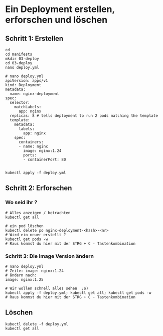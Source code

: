 # Ein Deployment erstellen, erforschen und löschen 

## Schritt 1: Erstellen
```
cd
cd manifests
mkdir 03-deploy
cd 03-deploy 
nano deploy.yml 
```

```
# nano deploy.yml 
apiVersion: apps/v1
kind: Deployment
metadata:
  name: nginx-deployment
spec:
  selector:
    matchLabels:
      app: nginx
  replicas: 8 # tells deployment to run 2 pods matching the template
  template:
    metadata:
      labels:
        app: nginx
    spec:
      containers:
      - name: nginx
        image: nginx:1.24
        ports:
        - containerPort: 80
        
```

```
kubectl apply -f deploy.yml 
```

## Schritt 2: Erforschen 

### Wo seid ihr ? 

```
# Alles anzeigen / betrachten
kubectl get all
```

```
# ein pod löschen
kubectl delete po nginx-deployment-<hash>-<nr>
# Wird ein neuer erstellt ?
kubectl get pods -w
# Raus kommst du hier mit der STRG + C - Tastenkombination
```

### Schritt 3: Die Image Version ändern 

```
# nano deploy.yml
# Zeile: image: nginx:1.24
# ändern nach:
image: nginx:1.25
```

```
# Wir wollen schnell alles sehen  ;o) 
kubectl apply -f deploy.yml; kubectl get all; kubectl get pods -w
# Raus kommst du hier mit der STRG + C - Tastenkombination
```

## Löschen 

```
kubectl delete -f deploy.yml
kubectl get all
```
